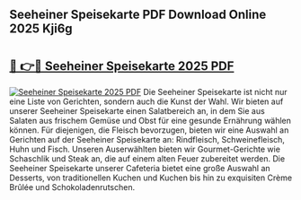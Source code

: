 ## Seeheiner Speisekarte PDF Download Online 2025 Kji6g

# <h2><a href="http://gc5h26.nevu.top/?p=Seeheiner+Speisekarte">🔗 👉🔴 Seeheiner Speisekarte 2025 PDF</a></h2>

[![Seeheiner Speisekarte 2025 PDF](https://i.imgur.com/dBaPXMq.png)](http://gc5h26.nevu.top/?p=Seeheiner+Speisekarte)
Die Seeheiner Speisekarte ist nicht nur eine Liste von Gerichten, sondern auch die Kunst der Wahl. Wir bieten auf unserer Seeheiner Speisekarte einen Salatbereich an, in dem Sie aus Salaten aus frischem Gemüse und Obst für eine gesunde Ernährung wählen können. Für diejenigen, die Fleisch bevorzugen, bieten wir eine Auswahl an Gerichten auf der Seeheiner Speisekarte an: Rindfleisch, Schweinefleisch, Huhn und Fisch. Unseren Auserwählten bieten wir Gourmet-Gerichte wie Schaschlik und Steak an, die auf einem alten Feuer zubereitet werden. Die Seeheiner Speisekarte unserer Cafeteria bietet eine große Auswahl an Desserts, von traditionellen Kuchen und Kuchen bis hin zu exquisiten Crème Brûlée und Schokoladenrutschen.
